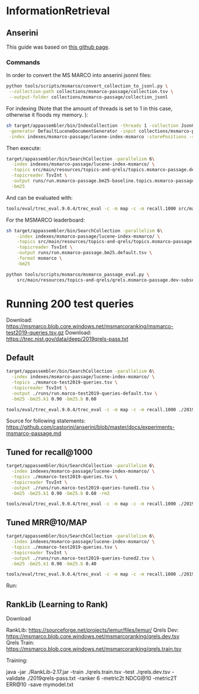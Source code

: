 # InformationRetrieval
## Anserini

This guide was based on [this github page](https://github.com/castorini/anserini/blob/master/docs/experiments-msmarco-passage.md). 

### Commands

In order to convert the MS MARCO into anserini jsonnl files:

```bash
python tools/scripts/msmarco/convert_collection_to_jsonl.py \
 --collection-path collections/msmarco-passage/collection.tsv \
 --output-folder collections/msmarco-passage/collection_jsonl
```

For indexing (Note that the amount of threads is set to 1 in this case, otherwise it floods my memory. 
):

```bash
sh target/appassembler/bin/IndexCollection -threads 1 -collection JsonCollection \
 -generator DefaultLuceneDocumentGenerator -input collections/msmarco-passage/collection_jsonl \
 -index indexes/msmarco-passage/lucene-index-msmarco -storePositions -storeDocvectors -storeRaw 
```

Then execute:

```bash
target/appassembler/bin/SearchCollection -parallelism 6\
  -index indexes/msmarco-passage/lucene-index-msmarco/ \
  -topics src/main/resources/topics-and-qrels/topics.msmarco-passage.dev-subset.txt \
  -topicreader TsvInt \
  -output runs/run.msmarco-passage.bm25-baseline.topics.msmarco-passage.dev-subset.txt \
  -bm25
```

And can be evaluated with:

```bash
tools/eval/trec_eval.9.0.4/trec_eval -c -m map -c -m recall.1000 src/main/resources/topics-and-qrels/qrels.msmarco-passage.dev-subset.txt runs/run.msmarco-passage.bm25-baseline.topics.msmarco-passage.dev-subset.txt
```
 
For the MSMARCO leaderboard:

```bash
sh target/appassembler/bin/SearchCollection -parallelism 6\
    -index indexes/msmarco-passage/lucene-index-msmarco/ \
    -topics src/main/resources/topics-and-qrels/topics.msmarco-passage.dev-subset.txt \
    -topicreader TsvInt \
    -output runs/run.msmarco-passage.bm25.default.tsv \
    -format msmarco \
    -bm25
```

```bash
python tools/scripts/msmarco/msmarco_passage_eval.py \
    src/main/resources/topics-and-qrels/qrels.msmarco-passage.dev-subset.txt runs/run.msmarco-passage.bm25.default.tsv
```

# Running 200 test queries
Download: https://msmarco.blob.core.windows.net/msmarcoranking/msmarco-test2019-queries.tsv.gz
Download: https://trec.nist.gov/data/deep/2019qrels-pass.txt 


## Default

```bash
target/appassembler/bin/SearchCollection -parallelism 6\
  -index indexes/msmarco-passage/lucene-index-msmarco/ \
  -topics ./msmarco-test2019-queries.tsv \
  -topicreader TsvInt \
  -output ./runs/run.marco-test2019-queries-default.tsv \
  -bm25 -bm25.k1 0.90 -bm25.b 0.60
```

```bash
tools/eval/trec_eval.9.0.4/trec_eval -c -m map -c -m recall.1000 ./2019qrels-pass.txt runs/run.marco-test2019-queries-default.tsv
```

Source for following statements: https://github.com/castorini/anserini/blob/master/docs/experiments-msmarco-passage.md
## Tuned for recall@1000

```bash
target/appassembler/bin/SearchCollection -parallelism 6\
  -index indexes/msmarco-passage/lucene-index-msmarco/ \
  -topics ./msmarco-test2019-queries.tsv \
  -topicreader TsvInt \
  -output ./runs/run.marco-test2019-queries-tuned1.tsv \
  -bm25 -bm25.k1 0.90 -bm25.b 0.60 -rm3
```

```bash
tools/eval/trec_eval.9.0.4/trec_eval -c -m map -c -m recall.1000 ./2019qrels-pass.txt runs/run.marco-test2019-queries-tuned1.tsv
```

## Tuned MRR@10/MAP

```bash
target/appassembler/bin/SearchCollection -parallelism 6\
  -index indexes/msmarco-passage/lucene-index-msmarco/ \
  -topics ./msmarco-test2019-queries.tsv \
  -topicreader TsvInt \
  -output ./runs/run.marco-test2019-queries-tuned2.tsv \
  -bm25 -bm25.k1 0.90 -bm25.b 0.40
```

```bash
tools/eval/trec_eval.9.0.4/trec_eval -c -m map -c -m recall.1000 ./2019qrels-pass.txt runs/run.marco-test2019-queries-tuned2.tsv
```



Run: 

## RankLib (Learning to Rank)
Download 

RankLib: https://sourceforge.net/projects/lemur/files/lemur/
Qrels Dev: https://msmarco.blob.core.windows.net/msmarcoranking/qrels.dev.tsv
Qrels Train: https://msmarco.blob.core.windows.net/msmarcoranking/qrels.train.tsv

Training:

java -jar ./RankLib-2.17.jar -train ./qrels.train.tsv -test ./qrels.dev.tsv -validate ./2019qrels-pass.txt -ranker 6 -metric2t NDCG@10 -metric2T ERR@10 -save mymodel.txt





